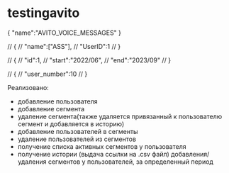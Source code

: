 # testingavito
{
    "name":"AVITO_VOICE_MESSAGES"
}

// {
//     "name":["ASS"],
//     "UserID":1
// }

// {
//     "id":1,
//     "start":"2022/06",
//     "end":"2023/09"
// }

// {
//     "user_number":10
// }

Реализовано:

- добавление пользователя
- добавление сегмента
- удаление сегмента(также удаляется привязанный к пользователю сегмент и добавляется в историю)
- добавление пользователей в сегменты
- удаление пользователей из сегментов
- получение списка активных сегментов у пользователя
- получение истории (выдача ссылки на .csv файл) добавления/удаления сегментов у пользователей, за определенный период